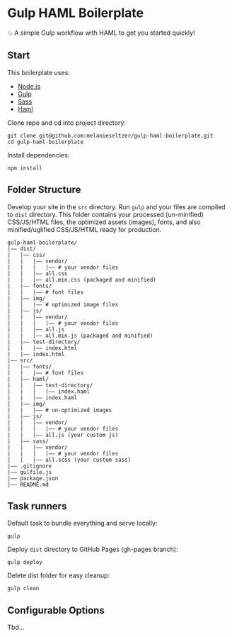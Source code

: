# Gulp HAML Boilerplate
:boom: A simple Gulp workflow with HAML to get you started quickly!

## Start

This boilerplate uses:

- [Node.js](https://nodejs.org/en/)
- [Gulp](https://gulpjs.com/)
- [Sass](http://sass-lang.com/)
- [Haml](http://haml.info/)

Clone repo and cd into project directory:

```
git clone git@github.com:melanieseltzer/gulp-haml-boilerplate.git
cd gulp-haml-boilerplate
```

Install dependencies:

```
npm install
```

## Folder Structure

Develop your site in the `src` directory. Run `gulp` and your files are compiled to `dist` directory. This folder contains your processed (un-minified) CSS/JS/HTML files, the optimized assets (images), fonts, and also minified/uglified CSS/JS/HTML ready for production.

```
gulp-haml-boilerplate/
|—— dist/
|   |—— css/
|   |   |—— vendor/
|   |   |   |—— # your vendor files
|   |   |—— all.css
|   |   |—— all.min.css (packaged and minified)
|   |—— fonts/
|   |   |—— # font files
|   |—— img/
|   |   |—— # optimized image files
|   |—— js/
|   |   |—— vendor/
|   |   |   |—— # your vendor files
|   |   |—— all.js
|   |   |—— all.min.js (packaged and minified)
|   |—— test-directory/
|   |   |—— index.html
|   |—— index.html
|—— src/
|   |—— fonts/
|   |   |—— # font files
|   |—— haml/
|   |   |—— test-directory/
|   |   |   |—— index.haml
|   |   |—— index.haml
|   |—— img/
|   |   |—— # un-optimized images
|   |—— js/
|   |   |—— vendor/
|   |   |   |—— # your vendor files
|   |   |—— all.js (your custom js)
|   |—— sass/
|   |   |—— vendor/
|   |   |   |—— # your vendor files
|   |   |—— all.scss (your custom sass)
|—— .gitignore
|—— gulfile.js
|—— package.json
|—— README.md
```

## Task runners

Default task to bundle everything and serve locally:

``
gulp
``

Deploy `dist` directory to GitHub Pages (gh-pages branch):

``
gulp deploy
``

Delete dist folder for easy cleanup:

``
gulp clean
``

## Configurable Options

Tbd...
